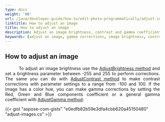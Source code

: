 ```yaml
---
type: docs
weight: '90'
url: /java/developer-guide/how-to/edit-photo-programmatically/adjust-image
linktitle: How to adjust an image
title: How to adjust an image
description: Adjust an image brightness, contrast and gamma coefficient. Gamma corrections.
keywords: [adjust an image, gamma corrections, image brightness, contrast corrections]
---
```


## How to adjust an image

<p align='justify'>
&nbsp;&nbsp;&nbsp;&nbsp;&nbsp;&nbsp;&nbsp;&nbsp;
To adjust an image brightness use the <a href="https://reference.aspose.com/imaging/java/aspose.imaging/rasterimage/adjustbrightness/">AdjustBrightness method</a> and set a brightness parameter between -255 and 255 to perform corrections. The same you can do with <a href="https://reference.aspose.com/imaging/java/aspose.imaging/rasterimage/adjustcontrast/">AdjustContrast method</a> to make contrast corrections with parameter settings to a range from -100 and 100. If the image has a color hue, you can make gamma corrections by setting the Red, Green and Blue components coefficient or a general gamma coefficient with <a href="https://reference.aspose.com/imaging/java/aspose.imaging/rasterimage/adjustgamma/">AdjustGamma method</a>:
</p>

{{< gist "aspose-com-gists" "e0edfb82b59e3dfa4cbb620a45150480" "adjust-images.cs" >}}
